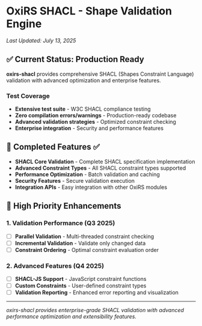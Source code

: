 # OxiRS SHACL - Shape Validation Engine

*Last Updated: July 13, 2025*

## ✅ Current Status: Production Ready

**oxirs-shacl** provides comprehensive SHACL (Shapes Constraint Language) validation with advanced optimization and enterprise features.

### Test Coverage
- **Extensive test suite** - W3C SHACL compliance testing
- **Zero compilation errors/warnings** - Production-ready codebase
- **Advanced validation strategies** - Optimized constraint checking
- **Enterprise integration** - Security and performance features

## 🚀 Completed Features ✅

- **SHACL Core Validation** - Complete SHACL specification implementation
- **Advanced Constraint Types** - All SHACL constraint types supported
- **Performance Optimization** - Batch validation and caching
- **Security Features** - Secure validation execution
- **Integration APIs** - Easy integration with other OxiRS modules

## 🔧 High Priority Enhancements

### 1. Validation Performance (Q3 2025)
- [ ] **Parallel Validation** - Multi-threaded constraint checking
- [ ] **Incremental Validation** - Validate only changed data
- [ ] **Constraint Ordering** - Optimal constraint evaluation order

### 2. Advanced Features (Q4 2025)
- [ ] **SHACL-JS Support** - JavaScript constraint functions
- [ ] **Custom Constraints** - User-defined constraint types
- [ ] **Validation Reporting** - Enhanced error reporting and visualization

---

*oxirs-shacl provides enterprise-grade SHACL validation with advanced performance optimization and extensibility features.*